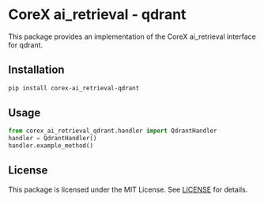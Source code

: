 # CoreX ai_retrieval - qdrant

This package provides an implementation of the CoreX ai_retrieval interface for qdrant.

## Installation
~~~bash
pip install corex-ai_retrieval-qdrant
~~~

## Usage
~~~python
from corex_ai_retrieval_qdrant.handler import QdrantHandler
handler = QdrantHandler()
handler.example_method()
~~~

## License
This package is licensed under the MIT License. See [LICENSE](../LICENSE) for details.
